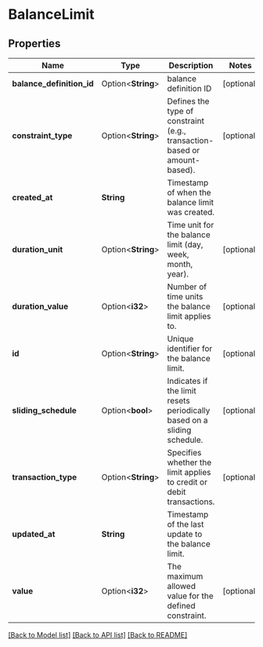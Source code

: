 # BalanceLimit

## Properties

Name | Type | Description | Notes
------------ | ------------- | ------------- | -------------
**balance_definition_id** | Option<**String**> | balance definition ID | [optional]
**constraint_type** | Option<**String**> | Defines the type of constraint (e.g., transaction-based or amount-based). | [optional]
**created_at** | **String** | Timestamp of when the balance limit was created. | 
**duration_unit** | Option<**String**> | Time unit for the balance limit (day, week, month, year). | [optional]
**duration_value** | Option<**i32**> | Number of time units the balance limit applies to. | [optional]
**id** | Option<**String**> | Unique identifier for the balance limit. | [optional]
**sliding_schedule** | Option<**bool**> | Indicates if the limit resets periodically based on a sliding schedule. | [optional]
**transaction_type** | Option<**String**> | Specifies whether the limit applies to credit or debit transactions. | [optional]
**updated_at** | **String** | Timestamp of the last update to the balance limit. | 
**value** | Option<**i32**> | The maximum allowed value for the defined constraint. | [optional]

[[Back to Model list]](../README.md#documentation-for-models) [[Back to API list]](../README.md#documentation-for-api-endpoints) [[Back to README]](../README.md)



